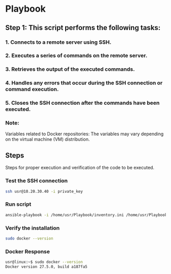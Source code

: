 # Playbook



## Step 1: This script performs the following tasks:
### 1. Connects to a remote server using SSH.
### 2. Executes a series of commands on the remote server.
### 3. Retrieves the output of the executed commands.
### 4. Handles any errors that occur during the SSH connection or command execution.
### 5. Closes the SSH connection after the commands have been executed.

### Note:
Variables related to Docker repositories:
The variables may vary depending on the virtual machine (VM) distribution.

## Steps
Steps for proper execution and verification of the code to be executed.

### Test the SSH connection
```bash
ssh usr@10.20.30.40 -i private_key
```

### Run script
```bash
ansible-playbook -i /home/usr/Playbook/inventory.ini /home/usr/Playbook/install_docker.yml
```

### Verify the installation
```bash
sudo docker --version
```

### Docker Response
```bash
usr@linux:~$ sudo docker --version
Docker version 27.5.0, build a187fa5
```